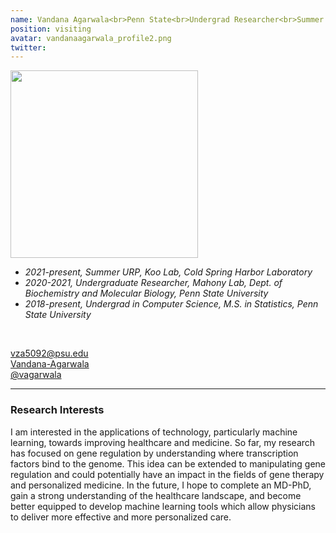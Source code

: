 ```yaml
---
name: Vandana Agarwala<br>Penn State<br>Undergrad Researcher<br>Summer 2021<br>
position: visiting
avatar: vandanaagarwala_profile2.png
twitter: 
---
```


<img width="300" src="{{site.baseurl}}/images/people/{{page.avatar}}" data-action="zoom">
<br>

- _2021-present, Summer URP, Koo Lab, Cold Spring Harbor Laboratory_ <br>
- _2020-2021, Undergraduate Researcher, Mahony Lab, Dept. of Biochemistry and Molecular Biology, Penn State University_ <br>
- _2018-present, Undergrad in Computer Science, M.S. in Statistics, Penn State University_ <br>
<br>

<a href="mailto:vza5092@psu.edu"><i class="fa fa-envelope-o"></i> vza5092@psu.edu</a><br>
<a href=" https://www.linkedin.com/in/vandana-agarwala-26a206169"><i class="fa fa-linkedin-square"></i> Vandana-Agarwala </a><br>
<a href="https://github.com/vagarwala"><i class="fa fa-github"></i> @vagarwala </a><br>

<hr>

### Research Interests
I am interested in the applications of technology, particularly machine learning, towards improving healthcare and medicine.  So far, my research has focused on gene regulation by understanding where transcription factors bind to the genome.  This idea can be extended to manipulating gene regulation and could potentially have an impact in the fields of gene therapy and personalized medicine.  In the future, I hope to complete an MD-PhD, gain a strong understanding of the healthcare landscape, and become better equipped to develop machine learning tools which allow physicians to deliver more effective and more personalized care.

<br>
<br>
<br>

&nbsp;
&nbsp;
&nbsp;
&nbsp;
&nbsp;
&nbsp;
&nbsp;
&nbsp;
&nbsp;
&nbsp;
&nbsp;
&nbsp;
&nbsp;
&nbsp;
&nbsp;
&nbsp;
&nbsp;
&nbsp;
&nbsp;
&nbsp;
&nbsp;
&nbsp;
&nbsp;
&nbsp;
